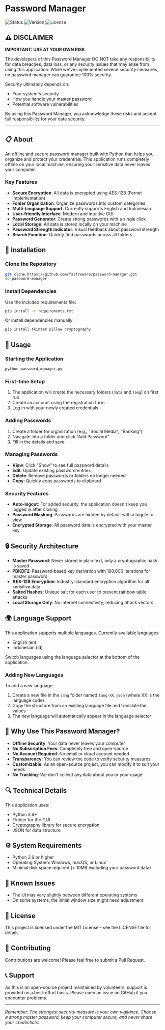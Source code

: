 # Password Manager

![Status](https://img.shields.io/badge/status-stable-green)
![Version](https://img.shields.io/badge/version-1.0.0-blue)
![License](https://img.shields.io/badge/license-MIT-yellow)

## ⚠️ DISCLAIMER

**IMPORTANT: USE AT YOUR OWN RISK**

The developers of this Password Manager DO NOT take any responsibility for data breaches, data loss, or any security issues that may arise from using this application. While we've implemented several security measures, no password manager can guarantee 100% security.

Security ultimately depends on:
- Your system's security
- How you handle your master password
- Potential software vulnerabilities

By using this Password Manager, you acknowledge these risks and accept full responsibility for your data security.

---

## 📋 About

An offline and secure password manager built with Python that helps you organize and protect your credentials. This application runs completely offline on your local machine, ensuring your sensitive data never leaves your computer.

### Key Features

- **Secure Encryption**: All data is encrypted using AES-128 (Fernet implementation)
- **Folder Organization**: Organize passwords into custom categories
- **Multi-language Support**: Currently supports English and Indonesian
- **User-friendly Interface**: Modern and intuitive GUI
- **Password Generator**: Create strong passwords with a single click
- **Local Storage**: All data is stored locally on your machine
- **Password Strength Indicator**: Visual feedback about password strength
- **Search Function**: Quickly find passwords across all folders

## 🔧 Installation

### Clone the Repository

```bash
git clone https://github.com/fastroware/password-manager.git
cd password-manager
```

### Install Dependencies

Use the included requirements file:

```bash
pip install -r requirements.txt
```

Or install dependencies manually:

```bash
pip install tkinter pillow cryptography
```

## 🚀 Usage

### Starting the Application

```bash
python password_manager.py
```

### First-time Setup

1. The application will create the necessary folders (`data` and `lang`) on first run
2. Create an account using the registration form
3. Log in with your newly created credentials

### Adding Passwords

1. Create a folder for organization (e.g., "Social Media", "Banking")
2. Navigate into a folder and click "Add Password"
3. Fill in the details and save

### Managing Passwords

- **View**: Click "Show" to see full password details
- **Edit**: Update existing password entries
- **Delete**: Remove passwords or folders no longer needed
- **Copy**: Quickly copy passwords to clipboard

### Security Features

- **Auto-logout**: For added security, the application doesn't keep you logged in after closing
- **Password Masking**: Passwords are hidden by default with a toggle to view
- **Encrypted Storage**: All password data is encrypted with your master key

## 🔒 Security Architecture

- **Master Password**: Never stored in plain text, only a cryptographic hash is saved
- **PBKDF2**: Password-based key derivation with 100,000 iterations for master password
- **AES-128 Encryption**: Industry-standard encryption algorithm for all sensitive data
- **Salted Hashes**: Unique salt for each user to prevent rainbow table attacks
- **Local Storage Only**: No internet connectivity, reducing attack vectors

## 🌍 Language Support

This application supports multiple languages. Currently available languages:

- English (en)
- Indonesian (id)

Switch languages using the language selector at the bottom of the application.

### Adding New Languages

To add a new language:
1. Create a new file in the `lang` folder named `lang-XX.json` (where XX is the language code)
2. Copy the structure from an existing language file and translate the values
3. The new language will automatically appear in the language selector

## 🤔 Why Use This Password Manager?

- **Offline Security**: Your data never leaves your computer
- **No Subscription Fees**: Completely free and open-source
- **No Account Required**: No email or cloud account needed
- **Transparency**: You can review the code to verify security measures
- **Customizable**: As an open-source project, you can modify it to suit your needs
- **No Tracking**: We don't collect any data about you or your usage

## 🔍 Technical Details

This application uses:
- Python 3.6+
- Tkinter for the GUI
- Cryptography library for secure encryption
- JSON for data structure

## ⚙️ System Requirements

- Python 3.6 or higher
- Operating System: Windows, macOS, or Linux
- Minimal disk space required (< 10MB excluding your password data)

## 🐛 Known Issues

- The UI may vary slightly between different operating systems
- On some systems, the initial window size might need adjustment

## 📜 License

This project is licensed under the MIT License - see the LICENSE file for details.

## 🤝 Contributing

Contributions are welcome! Please feel free to submit a Pull Request.

## 📞 Support

As this is an open-source project maintained by volunteers, support is provided on a best-effort basis. Please open an issue on GitHub if you encounter problems.

---

*Remember: The strongest security measure is your own vigilance. Choose a strong master password, keep your computer secure, and never share your credentials.*